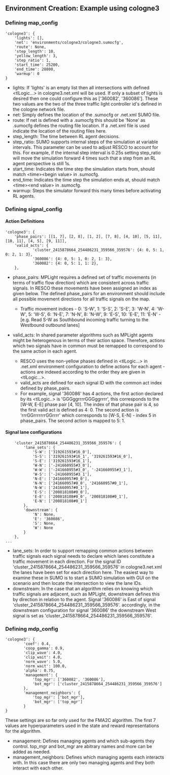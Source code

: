 ## Environment Creation: Example using cologne3

### Defining map_config
    'cologne3': {
        'lights': [],
        'net': 'environments/cologne3/cologne3.sumocfg',
        'route': None,
        'step_length': 10,
        'yellow_length': 3,
        'step_ratio': 1,
        'start_time': 25200,
        'end_time': 28800,
        'warmup': 0
    }
- lights: If 'lights' is an empty list then all intersections with defined <tlLogic...> in cologne3.net.xml will be used. If only a subset of lights is desired then one could configure this as ['360082', '360086']. These two values are the two of the three traffic light controller id's defined in the cologne network file.
- net: Simply defines the location of the .sumocfg or .net.xml SUMO file.
- route: If net is defined with a .sumocfg this should be 'None' as .sumocfg defines the routing file location. If a .net.xml file is used indicate the location of the routing files here.
- step_length: The time between RL agent decisions.
- step_ratio: SUMO supports internal steps of the simulation at variable intervals. This parameter can be used to adjust RESCO to account for this. For example, if the internal step interval is 0.25s setting step_ratio will move the simulation forward 4 times such that a step from an RL agent perspective is still 1s.
- start_time: Indicates the time step the simulation starts from, should match <time\><begin value\> in .sumocfg.
- end_time: Indicates the time step the simulation ends at, should match <time\><end value\> in .sumocfg.
- warmup: Steps the simulator forward this many times before activating RL agents.

### Defining signal_config
#### Action Definitions
    'cologne3': {
		'phase_pairs': [[1, 7], [2, 8], [1, 2], [7, 8], [4, 10], [5, 11], [10, 11], [4, 5], [9, 11]],
		'valid_acts': {
				'cluster_2415878664_254486231_359566_359576': {4: 0, 5: 1, 0: 2, 1: 3},
				'360086': {4: 0, 5: 1, 0: 2, 1: 3},
				'360082': {4: 0, 5: 1, 1: 2},
		},
- phase_pairs: MPLight requires a defined set of traffic movements (in terms of traffic flow direction) which are consistent across traffic signals. In RESCO these movements have been assigned an index as given below. The defined phase_pairs for an environment should include all possible movement directions for all traffic signals on the map.
  - Traffic movement indices - 0: 'S-W',
1: 'S-S',
2: 'S-E',
3: 'W-N',
4: 'W-W',
5: 'W-S',
6: 'N-E',
7: 'N-N',
8: 'N-W',
9: 'E-S',
10: 'E-E',
11: 'E-N' - [e.g. Read S-W as Southbound incoming traffic turning to the Westbound outbound lanes]

- valid_acts: In shared parameter algorithms such as MPLight agents might be heterogenous in terms of their action space. Therefore, actions which two signals have in common must be remapped to correspond to the same action in each agent. 

  - RESCO uses the non-yellow phases defined in <tlLogic...> in .net.xml environment configuration to define actions for each agent - actions are indexed according to the order they are given in <tlLogic...>.
  - valid_acts are defined for each signal ID with the common act index defined by phase_pairs.
  - For example, signal '360086' has 4 actions, the first action declared by its <tlLogic..> is 'GGGggrrrrGGGggrrrr', this corresponds to the [W-W, E-E] phase pair [4, 10]. The index of that phase pair is 4, so the first valid act is defined as 4: 0. The second action is 'rrrGGrrrrrrrGGrrrr' which corresponds to [W-S, E-N] - index 5 in phase_pairs. The second action is mapped to 5: 1.  

#### Signal lane configurations
		'cluster_2415878664_254486231_359566_359576': {
			'lane_sets': {
				'S-W': ['319261593#16_0'],
				'S-S': ['319261593#16_1', '319261593#16_0'],
				'S-E': ['319261593#16_1'],
				'W-N': ['-241660955#3_0'],
				'W-W': ['-241660955#3_0', '-241660955#3_1'],
				'W-S': ['-241660955#3_1'],
				'N-E': ['241660957#0_0'],
				'N-N': ['241660957#0_0', '241660957#0_1'],
				'N-W': ['241660957#0_1'],
				'E-S': ['200818108#0_0'],
				'E-E': ['200818108#0_0', '200818108#0_1'],
				'E-N': ['200818108#0_1']
			},
			'downstream': {
				'N': None,
				'E': '360086',
				'S': None,
				'W': None
			}
		},
    ...
- lane_sets: In order to support remapping common actions between traffic signals each signal needs to declare which lanes constitute  a traffic movement in each direction. For the signal ID 'cluster_2415878664_254486231_359566_359576' in cologne3.net.xml the lanes have been set for each direction here. The easiest way to examine these in SUMO is to start a SUMO simulation with GUI on the scenario and then locate the intersection to view the lane IDs.
- downstream: In the case that an algorithm relies on knowing which traffic signals are adjacent, such as MPLight, downstream defines this by direction in relation to the agent. Signal '360086' is East of signal 'cluster_2415878664_254486231_359566_359576'. accordingly, in the downstream configuration for signal '360086' the downstream West signal is set as 'cluster_2415878664_254486231_359566_359576'.  

### Defining mdp_config
    'cologne3': {
            'coef': 0.4,
            'coop_gamma': 0.9,
            'clip_wave': 4.0,
            'clip_wait': 4.0,
            'norm_wave': 5.0,
            'norm_wait': 100.0,
            'alpha': 0.75,
            'management': {
                'top_mgr': ['360082', '360086'],
                'bot_mgr': ['cluster_2415878664_254486231_359566_359576']
            },
            'management_neighbors': {
                'top_mgr': ['bot_mgr'],
                'bot_mgr': ['top_mgr']
            }
    }
These settings are so far only used for the FMA2C algorithm. The first 7 values are hyperparameters used in the state and reward representations for the algorithm.
- management: Defines managing agents and which sub-agents they control. top_mgr and bot_mgr are abitrary names and more can be added as needed.
- management_neighbors: Defines which managing agents each interacts with. In this case there are only two managing agents and they both interact with each other.